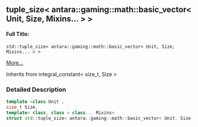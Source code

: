 

## tuple_size< antara::gaming::math::basic_vector< Unit, Size, Mixins... > >

#### Full Title:
```
std::tuple_size< antara::gaming::math::basic_vector< Unit, Size, Mixins... > >
```




 [More...](#detailed-description)




Inherits from integral_constant< size_t, Size >
















### Detailed Description

```cpp
template <class Unit ,
size_t Size,
template< class, class > class... Mixins>
struct std::tuple_size< antara::gaming::math::basic_vector< Unit, Size, Mixins... > >;
```








































